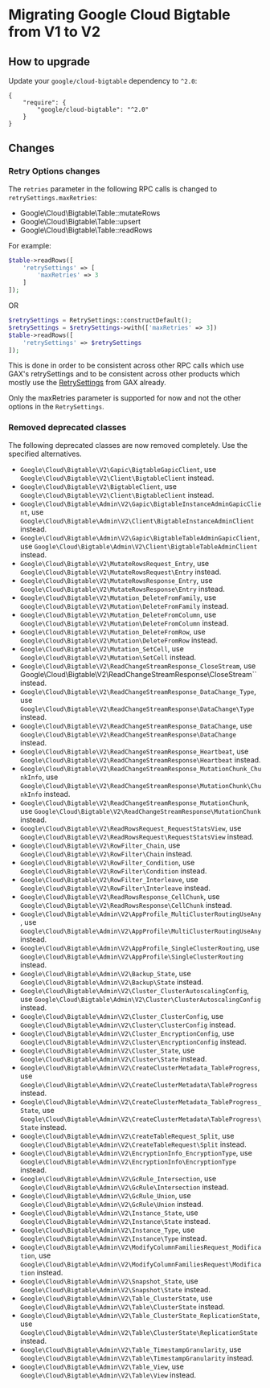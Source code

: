 # Migrating Google Cloud Bigtable from V1 to V2

## How to upgrade

Update your `google/cloud-bigtable` dependency to `^2.0`:

```
{
    "require": {
        "google/cloud-bigtable": "^2.0"
    }
}
```

## Changes

### Retry Options changes

The `retries` parameter in the following RPC calls is changed to `retrySettings.maxRetries`:
- Google\Cloud\Bigtable\Table::mutateRows
- Google\Cloud\Bigtable\Table::upsert
- Google\Cloud\Bigtable\Table::readRows

For example:
```php
$table->readRows([
    'retrySettings' => [
        'maxRetries' => 3
    ]
]);
```

OR

```php
$retrySettings = RetrySettings::constructDefault();
$retrySettings = $retrySettings->with(['maxRetries' => 3])
$table->readRows([
    'retrySettings' => $retrySettings
]);
```

This is done in order to be consistent across other RPC calls which use GAX's retrySettings and to be consistent across other products which mostly use the [RetrySettings](https://github.com/googleapis/gax-php/blob/main/src/RetrySettings.php) from GAX already.

Only the maxRetries parameter is supported for now and not the other options in the `RetrySettings`.

### Removed deprecated classes

The following deprecated classes are now removed completely. Use the specified alternatives.
- `Google\Cloud\Bigtable\V2\Gapic\BigtableGapicClient`, use `Google\Cloud\Bigtable\V2\Client\BigtableClient` instead.
- `Google\Cloud\Bigtable\V2\BigtableClient`, use `Google\Cloud\Bigtable\V2\Client\BigtableClient` instead.
- `Google\Cloud\Bigtable\Admin\V2\Gapic\BigtableInstanceAdminGapicClient`, use `Google\Cloud\Bigtable\Admin\V2\Client\BigtableInstanceAdminClient` instead.
- `Google\Cloud\Bigtable\Admin\V2\Gapic\BigtableTableAdminGapicClient`, use `Google\Cloud\Bigtable\Admin\V2\Client\BigtableTableAdminClient` instead.
- `Google\Cloud\Bigtable\V2\MutateRowsRequest_Entry`, use `Google\Cloud\Bigtable\V2\MutateRowsRequest\Entry` instead.
- `Google\Cloud\Bigtable\V2\MutateRowsResponse_Entry`, use `Google\Cloud\Bigtable\V2\MutateRowsResponse\Entry` instead.
- `Google\Cloud\Bigtable\V2\Mutation_DeleteFromFamily`, use `Google\Cloud\Bigtable\V2\Mutation\DeleteFromFamily` instead.
- `Google\Cloud\Bigtable\V2\Mutation_DeleteFromColumn`, use `Google\Cloud\Bigtable\V2\Mutation\DeleteFromColumn` instead.
- `Google\Cloud\Bigtable\V2\Mutation_DeleteFromRow`, use `Google\Cloud\Bigtable\V2\Mutation\DeleteFromRow` instead.
- `Google\Cloud\Bigtable\V2\Mutation_SetCell`, use `Google\Cloud\Bigtable\V2\Mutation\SetCell` instead.
- `Google\Cloud\Bigtable\V2\ReadChangeStreamResponse_CloseStream`, use Google\Cloud\Bigtable\V2\ReadChangeStreamResponse\CloseStream`` instead.
- `Google\Cloud\Bigtable\V2\ReadChangeStreamResponse_DataChange_Type`, use `Google\Cloud\Bigtable\V2\ReadChangeStreamResponse\DataChange\Type` instead.
- `Google\Cloud\Bigtable\V2\ReadChangeStreamResponse_DataChange`, use `Google\Cloud\Bigtable\V2\ReadChangeStreamResponse\DataChange` instead.
- `Google\Cloud\Bigtable\V2\ReadChangeStreamResponse_Heartbeat`, use `Google\Cloud\Bigtable\V2\ReadChangeStreamResponse\Heartbeat` instead.
- `Google\Cloud\Bigtable\V2\ReadChangeStreamResponse_MutationChunk_ChunkInfo`, use `Google\Cloud\Bigtable\V2\ReadChangeStreamResponse\MutationChunk\ChunkInfo` instead.
- `Google\Cloud\Bigtable\V2\ReadChangeStreamResponse_MutationChunk`, use `Google\Cloud\Bigtable\V2\ReadChangeStreamResponse\MutationChunk` instead.
- `Google\Cloud\Bigtable\V2\ReadRowsRequest_RequestStatsView`, use `Google\Cloud\Bigtable\V2\ReadRowsRequest\RequestStatsView` instead.
- `Google\Cloud\Bigtable\V2\RowFilter_Chain`, use `Google\Cloud\Bigtable\V2\RowFilter\Chain` instead.
- `Google\Cloud\Bigtable\V2\RowFilter_Condition`, use `Google\Cloud\Bigtable\V2\RowFilter\Condition` instead.
- `Google\Cloud\Bigtable\V2\RowFilter_Interleave`, use `Google\Cloud\Bigtable\V2\RowFilter\Interleave` instead.
- `Google\Cloud\Bigtable\V2\ReadRowsResponse_CellChunk`, use `Google\Cloud\Bigtable\V2\ReadRowsResponse\CellChunk` instead.
- `Google\Cloud\Bigtable\Admin\V2\AppProfile_MultiClusterRoutingUseAny`, use `Google\Cloud\Bigtable\Admin\V2\AppProfile\MultiClusterRoutingUseAny` instead.
- `Google\Cloud\Bigtable\Admin\V2\AppProfile_SingleClusterRouting`, use `Google\Cloud\Bigtable\Admin\V2\AppProfile\SingleClusterRouting` instead.
- `Google\Cloud\Bigtable\Admin\V2\Backup_State`, use `Google\Cloud\Bigtable\Admin\V2\Backup\State` instead.
- `Google\Cloud\Bigtable\Admin\V2\Cluster_ClusterAutoscalingConfig`, use `Google\Cloud\Bigtable\Admin\V2\Cluster\ClusterAutoscalingConfig` instead.
- `Google\Cloud\Bigtable\Admin\V2\Cluster_ClusterConfig`, use `Google\Cloud\Bigtable\Admin\V2\Cluster\ClusterConfig` instead.
- `Google\Cloud\Bigtable\Admin\V2\Cluster_EncryptionConfig`, use `Google\Cloud\Bigtable\Admin\V2\Cluster\EncryptionConfig` instead.
- `Google\Cloud\Bigtable\Admin\V2\Cluster_State`, use `Google\Cloud\Bigtable\Admin\V2\Cluster\State` instead.
- `Google\Cloud\Bigtable\Admin\V2\CreateClusterMetadata_TableProgress`, use `Google\Cloud\Bigtable\Admin\V2\CreateClusterMetadata\TableProgress` instead.
- `Google\Cloud\Bigtable\Admin\V2\CreateClusterMetadata_TableProgress_State`, use `Google\Cloud\Bigtable\Admin\V2\CreateClusterMetadata\TableProgress\State` instead.
- `Google\Cloud\Bigtable\Admin\V2\CreateTableRequest_Split`, use `Google\Cloud\Bigtable\Admin\V2\CreateTableRequest\Split` instead.
- `Google\Cloud\Bigtable\Admin\V2\EncryptionInfo_EncryptionType`, use `Google\Cloud\Bigtable\Admin\V2\EncryptionInfo\EncryptionType` instead.
- `Google\Cloud\Bigtable\Admin\V2\GcRule_Intersection`, use `Google\Cloud\Bigtable\Admin\V2\GcRule\Intersection` instead.
- `Google\Cloud\Bigtable\Admin\V2\GcRule_Union`, use `Google\Cloud\Bigtable\Admin\V2\GcRule\Union` instead.
- `Google\Cloud\Bigtable\Admin\V2\Instance_State`, use `Google\Cloud\Bigtable\Admin\V2\Instance\State` instead.
- `Google\Cloud\Bigtable\Admin\V2\Instance_Type`, use `Google\Cloud\Bigtable\Admin\V2\Instance\Type` instead.
- `Google\Cloud\Bigtable\Admin\V2\ModifyColumnFamiliesRequest_Modification`, use `Google\Cloud\Bigtable\Admin\V2\ModifyColumnFamiliesRequest\Modification` instead.
- `Google\Cloud\Bigtable\Admin\V2\Snapshot_State`, use `Google\Cloud\Bigtable\Admin\V2\Snapshot\State` instead.
- `Google\Cloud\Bigtable\Admin\V2\Table_ClusterState`, use `Google\Cloud\Bigtable\Admin\V2\Table\ClusterState` instead.
- `Google\Cloud\Bigtable\Admin\V2\Table_ClusterState_ReplicationState`, use `Google\Cloud\Bigtable\Admin\V2\Table\ClusterState\ReplicationState` instead.
- `Google\Cloud\Bigtable\Admin\V2\Table_TimestampGranularity`, use `Google\Cloud\Bigtable\Admin\V2\Table\TimestampGranularity` instead.
- `Google\Cloud\Bigtable\Admin\V2\Table_View`, use `Google\Cloud\Bigtable\Admin\V2\Table\View` instead.
